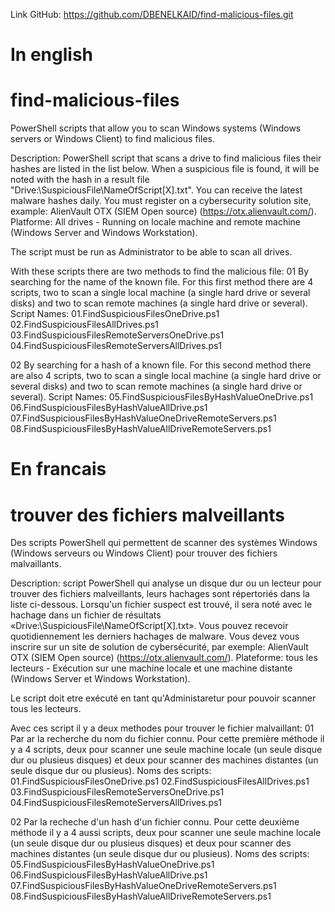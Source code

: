 Link GitHub: https://github.com/DBENELKAID/find-malicious-files.git

# In english

# find-malicious-files
PowerShell scripts that allow you to scan Windows systems (Windows servers or Windows Client) to find malicious files.

Description: PowerShell script that scans a drive to find malicious files their hashes are listed in the list below.
When a suspicious file is found, it will be noted with the hash in a result file "Drive:\SuspiciousFile\NameOfScript[X].txt".
You can receive the latest malware hashes daily. You must register on a cybersecurity solution site, example: AlienVault OTX (SIEM Open source) (https://otx.alienvault.com/). 
Platforme: All drives - Running on locale machine and remote machine (Windows Server and Windows Workstation).

The script must be run as Administrator to be able to scan all drives.



With these scripts there are two methods to find the malicious file:
01 By searching for the name of the known file.
For this first method there are 4 scripts, two to scan a single local machine (a single hard drive or several disks) and two to scan remote machines (a single hard drive or several).
Script Names:
  01.FindSuspiciousFilesOneDrive.ps1
  02.FindSuspiciousFilesAllDrives.ps1
  03.FindSuspiciousFilesRemoteServersOneDrive.ps1
  04.FindSuspiciousFilesRemoteServersAllDrives.ps1

02 By searching for a hash of a known file.
For this second method there are also 4 scripts, two to scan a single local machine (a single hard drive or several disks) and two to scan remote machines (a single hard drive or several).
Script Names:
  05.FindSuspiciousFilesByHashValueOneDrive.ps1
  06.FindSuspiciousFilesByHashValueAllDrive.ps1
  07.FindSuspiciousFilesByHashValueOneDriveRemoteServers.ps1
  08.FindSuspiciousFilesByHashValueAllDriveRemoteServers.ps1
  

# En francais

# trouver des fichiers malveillants
Des scripts PowerShell qui permettent de scanner des systèmes Windows (Windows serveurs ou Windows Client) pour trouver des fichiers malvaillants.

Description: script PowerShell qui analyse un disque dur ou un lecteur pour trouver des fichiers malveillants, leurs hachages sont répertoriés dans la liste ci-dessous.
Lorsqu'un fichier suspect est trouvé, il sera noté avec le hachage dans un fichier de résultats «Drive:\SuspiciousFile\NameOfScript[X].txt».
Vous pouvez recevoir quotidiennement les derniers hachages de malware. Vous devez vous inscrire sur un site de solution de cybersécurité, par exemple: AlienVault OTX (SIEM Open source) (https://otx.alienvault.com/).
Plateforme: tous les lecteurs - Exécution sur une machine locale et une machine distante (Windows Server et Windows Workstation).

Le script doit etre exécuté en tant qu'Administaretur pour pouvoir scanner tous les lecteurs.

Avec ces script il y a deux methodes pour trouver le fichier malvaillant:
01 Par ar la recherche du nom du fichier connu.
Pour cette première méthode il y a 4 scripts, deux pour scanner une seule machine locale (un seule disque dur ou plusieus disques) et deux pour scanner des machines distantes  (un seule disque dur ou plusieus).
Noms des scripts:
  01.FindSuspiciousFilesOneDrive.ps1
  02.FindSuspiciousFilesAllDrives.ps1
  03.FindSuspiciousFilesRemoteServersOneDrive.ps1
  04.FindSuspiciousFilesRemoteServersAllDrives.ps1

02 Par la recheche d'un hash d'un fichier connu.
Pour cette deuxième méthode il y a 4 aussi scripts, deux pour scanner une seule machine locale (un seule disque dur ou plusieus disques) et deux pour scanner des machines distantes  (un seule disque dur ou plusieus).
Noms des scripts:
  05.FindSuspiciousFilesByHashValueOneDrive.ps1
  06.FindSuspiciousFilesByHashValueAllDrive.ps1
  07.FindSuspiciousFilesByHashValueOneDriveRemoteServers.ps1
  08.FindSuspiciousFilesByHashValueAllDriveRemoteServers.ps1
